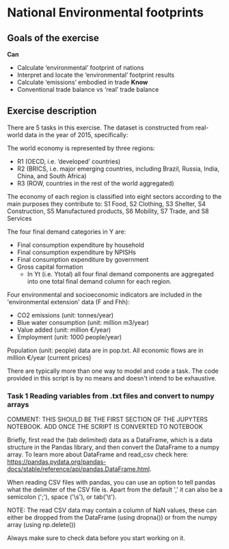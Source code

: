 # National Environmental footprints 
## Goals of the exercise 
**Can**
- Calculate ‘environmental’ footprint of nations
- Interpret and locate the ‘environmental’ footprint results
- Calculate ‘emissions’ embodied in trade
**Know**
- Conventional trade balance vs ‘real’ trade balance

## Exercise description

There are 5 tasks in this exercise. The dataset is constructed from real-world data in the year of 2015, specifically:

The world economy is represented by three regions: 
- R1 (OECD, i.e. ‘developed’ countries)
- R2 (BRICS, i.e. major emerging countries, including Brazil, Russia, India, China, and South Africa)
- R3 (ROW, countries in the rest of the world aggregated)
 
The economy of each region is classified into eight sectors according to the main purposes they contribute to:
S1 Food, S2 Clothing, S3 Shelter, S4 Construction, S5 Manufactured products, S6 Mobility, S7 Trade, and S8 Services

The four final demand categories in Y are: 
- Final consumption expenditure by household
- Final consumption expenditure by NPISHs
- Final consumption expenditure by government
- Gross capital formation
    * In Yt (i.e. Ytotal) all four final demand components are aggregated into one total final demand column for each region. 

Four environmental and socioeconomic indicators are included in the 'environmental extension' data (F and Fhh):
- CO2 emissions (unit: tonnes/year)
- Blue water consumption (unit: million m3/year)
- Value added (unit: million €/year)
- Employment (unit: 1000 people/year)

Population (unit: people) data are in pop.txt. All economic flows are in million €/year (current prices)


There are typically more than one way to model and code a task. The code provided in this script is by 
no means and doesn't intend to be exhaustive. 


### Task 1 Reading variables from .txt files and convert to numpy arrays

COMMENT: THIS SHOULD BE THE FIRST SECTION OF THE JUPYTERS NOTEBOOK. ADD ONCE THE SCRIPT IS CONVERTED TO NOTEBOOK

Briefly, first read the (tab delimited) data as a DataFrame, which is a data structure in the Pandas library, and then convert the DataFrame to a numpy array. To learn more about DataFrame and read_csv check here: https://pandas.pydata.org/pandas-docs/stable/reference/api/pandas.DataFrame.html.

When reading CSV files with pandas, you can use an option to tell pandas what the delimiter of the CSV file is. Apart from the default ',' it can also be a semicolon (';'), space ('\s'), or tab('\t').

NOTE: The read CSV data may contain a column of NaN values, these can either be dropped from the DataFrame (using dropna()) or from the numpy array (using np.delete())

Always make sure to check data before you start working on it.